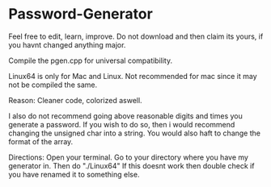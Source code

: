 # Password-Generator

Feel free to edit, learn, improve.
Do not download and then claim its yours, if you havnt changed anything major.

Compile the pgen.cpp for universal compatibility.

Linux64 is only for Mac and Linux. Not recommended for mac since it may not be compiled the same.

Reason: Cleaner code, colorized aswell.

I also do not recommend going above reasonable digits and times you generate a password.
If you wish to do so, then i would recommend changing the unsigned char into a string.
You would also haft to change the format of the array.

Directions: Open your terminal. Go to your directory where you have my generator in.
Then do "./Linux64" If this doesnt work then double check if you have renamed it to something else.
